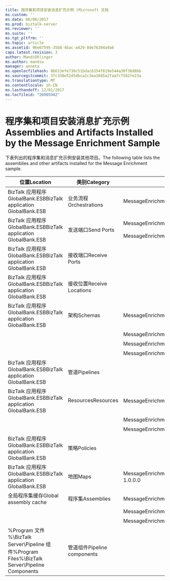 ```yaml
---
title: 程序集和项目安装消息扩充示例 |Microsoft 文档
ms.custom: ''
ms.date: 06/08/2017
ms.prod: biztalk-server
ms.reviewer: ''
ms.suite: ''
ms.tgt_pltfrm: ''
ms.topic: article
ms.assetid: 96e67595-35b8-4bac-a429-0de76204a9a6
caps.latest.revision: 3
author: MandiOhlinger
ms.author: mandia
manager: anneta
ms.openlocfilehash: 8b613efe730c51bdac6354f819e544a30f38d8bb
ms.sourcegitcommit: 3fc338e52d5dbca2c3ea1685a2faafc7582fe23a
ms.translationtype: MT
ms.contentlocale: zh-CN
ms.lasthandoff: 12/01/2017
ms.locfileid: "26005942"
---
```

# <a name="assemblies-and-artifacts-installed-by-the-message-enrichment-sample"></a><span data-ttu-id="a27bb-102">程序集和项目安装消息扩充示例</span><span class="sxs-lookup"><span data-stu-id="a27bb-102">Assemblies and Artifacts Installed by the Message Enrichment Sample</span></span>
<span data-ttu-id="a27bb-103">下表列出的程序集和消息扩充示例安装其他项目。</span><span class="sxs-lookup"><span data-stu-id="a27bb-103">The following table lists the assemblies and other artifacts installed for the Message Enrichment sample.</span></span>  
  
|<span data-ttu-id="a27bb-104">位置</span><span class="sxs-lookup"><span data-stu-id="a27bb-104">Location</span></span>|<span data-ttu-id="a27bb-105">类别</span><span class="sxs-lookup"><span data-stu-id="a27bb-105">Category</span></span>|<span data-ttu-id="a27bb-106">名称和版本的组件</span><span class="sxs-lookup"><span data-stu-id="a27bb-106">Name and version of the component</span></span>|  
|--------------|--------------|---------------------------------------|  
|<span data-ttu-id="a27bb-107">BizTalk 应用程序 GlobalBank.ESB</span><span class="sxs-lookup"><span data-stu-id="a27bb-107">BizTalk application GlobalBank.ESB</span></span>|<span data-ttu-id="a27bb-108">业务流程</span><span class="sxs-lookup"><span data-stu-id="a27bb-108">Orchestrations</span></span>|<span data-ttu-id="a27bb-109">MessageEnrichment.Orchestrations.MessageEnricher</span><span class="sxs-lookup"><span data-stu-id="a27bb-109">MessageEnrichment.Orchestrations.MessageEnricher</span></span>|  
|<span data-ttu-id="a27bb-110">BizTalk 应用程序 GlobalBank.ESB</span><span class="sxs-lookup"><span data-stu-id="a27bb-110">BizTalk application GlobalBank.ESB</span></span>|<span data-ttu-id="a27bb-111">发送端口</span><span class="sxs-lookup"><span data-stu-id="a27bb-111">Send Ports</span></span>|<span data-ttu-id="a27bb-112">MessageEnrichment.Orchestrations_1.0.0.0_</span><span class="sxs-lookup"><span data-stu-id="a27bb-112">MessageEnrichment.Orchestrations_1.0.0.0_</span></span><br /><br /> <span data-ttu-id="a27bb-113">MessageEnrichment.Orchestrations.MessageEnricher_RoutingPort_d98186f1038d4721</span><span class="sxs-lookup"><span data-stu-id="a27bb-113">MessageEnrichment.Orchestrations.MessageEnricher_RoutingPort_d98186f1038d4721</span></span>|  
|<span data-ttu-id="a27bb-114">BizTalk 应用程序 GlobalBank.ESB</span><span class="sxs-lookup"><span data-stu-id="a27bb-114">BizTalk application GlobalBank.ESB</span></span>|<span data-ttu-id="a27bb-115">接收端口</span><span class="sxs-lookup"><span data-stu-id="a27bb-115">Receive Ports</span></span>||  
|<span data-ttu-id="a27bb-116">BizTalk 应用程序 GlobalBank.ESB</span><span class="sxs-lookup"><span data-stu-id="a27bb-116">BizTalk application GlobalBank.ESB</span></span>|<span data-ttu-id="a27bb-117">接收位置</span><span class="sxs-lookup"><span data-stu-id="a27bb-117">Receive Locations</span></span>||  
|<span data-ttu-id="a27bb-118">BizTalk 应用程序 GlobalBank.ESB</span><span class="sxs-lookup"><span data-stu-id="a27bb-118">BizTalk application GlobalBank.ESB</span></span>|<span data-ttu-id="a27bb-119">架构</span><span class="sxs-lookup"><span data-stu-id="a27bb-119">Schemas</span></span>|<span data-ttu-id="a27bb-120">MessageEnrichment.Schema.ProcedureResultSet_dbo_GetOrderDetails 版本 1.0.0.0</span><span class="sxs-lookup"><span data-stu-id="a27bb-120">MessageEnrichment.Schema.ProcedureResultSet_dbo_GetOrderDetails Version 1.0.0.0</span></span>|  
|||<span data-ttu-id="a27bb-121">MessageEnrichment.Schema.OrderDoc 版本 1.0.0.0</span><span class="sxs-lookup"><span data-stu-id="a27bb-121">MessageEnrichment.Schema.OrderDoc Version 1.0.0.0</span></span>|  
|||<span data-ttu-id="a27bb-122">MessageEnrichment.Schema.InventoryOrder 版本 1.0.0.0</span><span class="sxs-lookup"><span data-stu-id="a27bb-122">MessageEnrichment.Schema.InventoryOrder Version 1.0.0.0</span></span>|  
|||<span data-ttu-id="a27bb-123">MessageEnrichment.Schema.TypedProcedure_dbo 版本 1.0.0.0</span><span class="sxs-lookup"><span data-stu-id="a27bb-123">MessageEnrichment.Schema.TypedProcedure_dbo Version 1.0.0.0</span></span>|  
|<span data-ttu-id="a27bb-124">BizTalk 应用程序 GlobalBank.ESB</span><span class="sxs-lookup"><span data-stu-id="a27bb-124">BizTalk application GlobalBank.ESB</span></span>|<span data-ttu-id="a27bb-125">管道</span><span class="sxs-lookup"><span data-stu-id="a27bb-125">Pipelines</span></span>||  
|<span data-ttu-id="a27bb-126">BizTalk 应用程序 GlobalBank.ESB</span><span class="sxs-lookup"><span data-stu-id="a27bb-126">BizTalk application GlobalBank.ESB</span></span>|<span data-ttu-id="a27bb-127">Resources</span><span class="sxs-lookup"><span data-stu-id="a27bb-127">Resources</span></span>|<span data-ttu-id="a27bb-128">MessageEnrichment.Transforms 版本 1.0.0.0</span><span class="sxs-lookup"><span data-stu-id="a27bb-128">MessageEnrichment.Transforms Version 1.0.0.0</span></span>|  
|||<span data-ttu-id="a27bb-129">MessageEnrichment.Orchestrations 版本 1.0.0.0</span><span class="sxs-lookup"><span data-stu-id="a27bb-129">MessageEnrichment.Orchestrations Version 1.0.0.0</span></span>|  
|||<span data-ttu-id="a27bb-130">MessageEnrichment.Schema 版本 1.0.0.0</span><span class="sxs-lookup"><span data-stu-id="a27bb-130">MessageEnrichment.Schema Version 1.0.0.0</span></span>|  
|<span data-ttu-id="a27bb-131">BizTalk 应用程序 GlobalBank.ESB</span><span class="sxs-lookup"><span data-stu-id="a27bb-131">BizTalk application GlobalBank.ESB</span></span>|<span data-ttu-id="a27bb-132">策略</span><span class="sxs-lookup"><span data-stu-id="a27bb-132">Policies</span></span>||  
|<span data-ttu-id="a27bb-133">BizTalk 应用程序 GlobalBank.ESB</span><span class="sxs-lookup"><span data-stu-id="a27bb-133">BizTalk application GlobalBank.ESB</span></span>|<span data-ttu-id="a27bb-134">地图</span><span class="sxs-lookup"><span data-stu-id="a27bb-134">Maps</span></span>|<span data-ttu-id="a27bb-135">MessageEnrichment.Transforms.NAOrderDocToGetOrderDetailsRequestMap 版本 1.0.0.0</span><span class="sxs-lookup"><span data-stu-id="a27bb-135">MessageEnrichment.Transforms.NAOrderDocToGetOrderDetailsRequestMap Version 1.0.0.0</span></span>|  
|<span data-ttu-id="a27bb-136">全局程序集缓存</span><span class="sxs-lookup"><span data-stu-id="a27bb-136">Global assembly cache</span></span>|<span data-ttu-id="a27bb-137">程序集</span><span class="sxs-lookup"><span data-stu-id="a27bb-137">Assemblies</span></span>|<span data-ttu-id="a27bb-138">MessageEnrichment.Transforms 版本 1.0.0.0</span><span class="sxs-lookup"><span data-stu-id="a27bb-138">MessageEnrichment.Transforms Version 1.0.0.0</span></span>|  
|||<span data-ttu-id="a27bb-139">MessageEnrichment.Orchestrations 版本 1.0.0.0</span><span class="sxs-lookup"><span data-stu-id="a27bb-139">MessageEnrichment.Orchestrations Version 1.0.0.0</span></span>|  
|||<span data-ttu-id="a27bb-140">MessageEnrichment.Schema 版本 1.0.0.0</span><span class="sxs-lookup"><span data-stu-id="a27bb-140">MessageEnrichment.Schema Version 1.0.0.0</span></span>|  
|<span data-ttu-id="a27bb-141">%Program 文件 %\\BizTalk Server\Pipeline 组件</span><span class="sxs-lookup"><span data-stu-id="a27bb-141">%Program Files%\\BizTalk Server\Pipeline Components</span></span>|<span data-ttu-id="a27bb-142">管道组件</span><span class="sxs-lookup"><span data-stu-id="a27bb-142">Pipeline components</span></span>||
